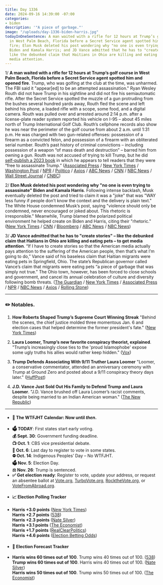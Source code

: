 ```yaml
---
title: Day 1336
date: 2024-09-16 14:39:00 -07:00
categories:
- biden
description: '"A piece of garbage."'
image: "/uploads/day-1336-biden-harris.jpg"
todayInOneSentence: A man waited with a rifle for 12 hours at Trump’s golf course
  in West Palm Beach, Florida before a Secret Service agent spotted him and opened
  fire; Elon Musk deleted his post wondering why "no one is even trying to assassinate"
  Biden and Kamala Harris; and JD Vance admitted that he has to "create stories" –
  like the debunked claim that Haitians in Ohio are killing and eating pets – to get
  media attention.
---
```


1/ **A man waited with a rifle for 12 hours at Trump’s golf course in West Palm Beach, Florida before a Secret Service agent spotted him and opened fire**. Trump, who was golfing at the club at the time, was unharmed. The FBI said it "appear[ed] to be an attempted assassination." Ryan Wesley Routh did not have Trump in his sightline and did not fire his semiautomatic rifle. After the Secret Service spotted the muzzle of a gun protruding from the bushes several hundred yards away, Routh fled the scene and left behind his phone, a loaded rifle with a scope, some food, and a digital camera. Routh was pulled over and arrested around 2:14 p.m. after a license-plate reader system reported his vehicle on I-95 – about 45 miles north of Trump International Golf Club. Routh’s cellphone records also show he was near the perimeter of the golf course from about 2 a.m. until 1:31 p.m. He was charged with two gun-related offenses: possession of a firearm as a convicted felon, and possession of a firearm with an obliterated serial number. Routh’s past history of criminal convictions – including possession of a weapon “of mass death and destruction” – barred him from owning a gun. Routh was not accused of trying to kill Trump, but he did [self-publish a 2023 book](https://www.nytimes.com/2024/09/16/us/politics/trump-assassination-suspect-book.html) in which he appears to tell readers that they were “free to assassinate Trump.” ([Associated Press](https://apnews.com/article/trump-shooting-gunshots-florida-f62f8378d3a8ce7b2e99d6a8fb40aba9) / [New York Times](https://www.nytimes.com/live/2024/09/16/us/trump-shooting-news) / [Washington Post](https://www.washingtonpost.com/national-security/2024/09/16/ryan-wesley-routh-trump-assassination-attempt-suspect-court/) / [NPR](https://www.npr.org/2024/09/16/nx-s1-5113917/trump-apparent-assassination-attempt-shooting-suspect) / [Politico](https://www.politico.com/news/2024/09/15/trump-gunshots-florida-golf-club-00179228) / [Axios](https://www.axios.com/2024/09/16/ryan-routh-pleads-trump-assassination-attempt) / [ABC News](https://abcnews.go.com/US/trump-outstanding-law-enforcement-after-apparent-assassination-attempt/story?id=113719075) / [CNN](https://www.cnn.com/politics/live-news/trump-assassination-attempt-election-news-09-16-24/index.html) / [NBC News](https://www.nbcnews.com/news/us-news/live-blog/trump-assassination-attempt-live-updates-rcna171241) / [Wall Street Journal](https://www.wsj.com/us-news/suspected-trump-gunman-was-near-golf-course-for-12-hours-before-shooting-85a2cebb) / [CNBC](https://www.cnbc.com/2024/09/15/trump-gunshots-campaign-golf-course.html))

2/ **Elon Musk deleted his post wondering why "no one is even trying to assassinate" Biden and Kamala Harris**. Following intense backlash, Musk eventually deleted the post and tried to claim it was a "joke" that was "WAY less funny if people don’t know the context and the delivery is plain text." The White House condemned Musk’s post, saying "violence should only be condemned, never encouraged or joked about. This rhetoric is irresponsible." Meanwhile, Trump blamed the polarized political environment he helped create on Biden and Harris, citing their "rhetoric." ([New York Times](https://www.nytimes.com/2024/09/16/us/politics/musk-deleted-tweet-biden-kamala.html) / [CNN](https://www.cnn.com/2024/09/16/tech/elon-musk-biden-trump-assassination-attempt/) / [Bloomberg](https://www.bloomberg.com/news/articles/2024-09-16/gunfire-at-trump-golf-club-latest-jolt-in-chaotic-2024-campaign) / [ABC News](https://abcnews.go.com/Politics/trump-biden-harris-rhetoric-blame-florida-assassination-attempt/story?id=113727515) / [NBC News](https://www.nbcnews.com/politics/donald-trump/trump-dispenses-unity-blames-democrats-apparent-second-assassination-rcna171218))

3/ **JD Vance admitted that he has to "create stories" – like the debunked claim that Haitians in Ohio are killing and eating pets – to get media attention**. “If I have to create stories so that the American media actually pays attention to the suffering of the American people, then that’s what I’m going to do,” Vance said of his baseless claim that Haitian migrants were eating pets in Springfield, Ohio. The state’s Republican governor called Vance’s claim that migrants were eating pets “a piece of garbage that was simply not true.” The Ohio town, however, has been forced to close schools and government, and cancel its annual celebration of culture and diversity following bomb threats. ([The Guardian](https://www.theguardian.com/us-news/2024/sep/15/jd-vance-lies-haitian-immigrants) / [New York Times](https://www.nytimes.com/2024/09/15/us/politics/jd-vance-springfield-pets.html) / [Associated Press](https://apnews.com/article/vance-haitians-springfield-ohio-pets-false-claims-1c4c8a06ca7d0e1328ba6b9c1b5ca7ff) / [NPR](https://www.npr.org/2024/09/15/nx-s1-5113140/vance-false-claims-haitian-migrants-pets) / [NBC News](https://www.nbcnews.com/news/us-news/bomb-threats-force-second-consecutive-day-school-closures-springfield-rcna171043) / [Axios](https://www.axios.com/2024/09/16/springfield-ohio-cancels-culturefest-safety-threats) / [Rolling Stone](https://www.rollingstone.com/politics/politics-news/jd-vance-haitians-if-i-have-to-create-stories-1235102572/))
 
 

---

### ✏️ Notables. 

1. **How Roberts Shaped Trump’s Supreme Court Winning Streak** "Behind the scenes, the chief justice molded three momentous Jan. 6 and election cases that helped determine the former president's fate." ([New York Times](https://www.nytimes.com/2024/09/15/us/justice-roberts-trump-supreme-court.html))

2. **Laura Loomer, Trump’s new favorite conspiracy theorist, explained**. "Trump’s increasingly close ties to the 'proud Islamophobe' expose some ugly truths his allies would rather keep hidden." ([Vox](https://www.vox.com/politics/371794/laura-loomer-trump-campaign-911-marjorie-taylor-greene))

3. **Trump Defends Associating With 9/11 Truther Laura Loomer** "Loomer, a conservative commentator, attended an anniversary ceremony with Trump at Ground Zero and posted about a 9/11 conspiracy theory days later." ([HuffPost](https://www.huffpost.com/entry/trump-defends-associating-with-911-truther_n_66e49820e4b04d608811bcdf))

4. **J.D. Vance Just Sold Out His Family to Defend Trump and Laura Loomer**. "J.D. Vance brushed off Laura Loomer’s racist comments, despite being married to an Indian American woman." ([The New Republic](https://newrepublic.com/post/185988/jd-vance-family-donald-trump-laura-loomer))

---

* #### 📅 The WTFJHT Calendar: Now until *then*. 
* **🗳️ TODAY**: First states start early voting. \
**💰 Sept. 30**: Government funding deadline. \
**📺 Oct. 1**: CBS vice presidential debate. \
**📆 Oct. 6**: Last day to register to vote in some states. \
**⛔️ Oct. 14**: Indigenous Peoples’ Day – No WTFJHT. \
**🗳️ Nov. 5**: Election Day. \
**⚖️ Nov. 26**: Trump is sentenced. 
* **✅ Get election ready**: Register to vote, update your address, or request an absentee ballot at [Vote.org](https://www.vote.org/), [TurboVote.org](https://turbovote.org/), [RocktheVote.org](https://www.rockthevote.org/), or [VoteFromAbroad.org](https://www.votefromabroad.org/).
* #### 📈 Election Polling Tracker
* **Harris +3.0 points** ([New York Times](https://www.nytimes.com/interactive/2024/us/elections/polls-president.html)) \
**Harris +2.7 points** ([538](https://projects.fivethirtyeight.com/polls/president-general/2024/national/)) \
**Harris +2.3 points** ([Nate Silver](https://www.natesilver.net/p/nate-silver-2024-president-election-polls-model)) \
**Harris +3.1 points** ([The Economist](https://www.economist.com/interactive/us-2024-election/trump-harris-polls)) \
**Harris +1.7 points** ([RealClearPolitics](https://www.realclearpolling.com/polls/president/general/2024/trump-vs-harris)) \
**Harris +4.6 points** ([Election Betting Odds](https://www.electionbettingodds.com/))
* #### 🔮 Election Forecast Tracker
* **Harris wins 60 times out of 100**. Trump wins 40 times out of 100. ([538](https://projects.fivethirtyeight.com/2024-election-forecast/)) \
**Trump wins 60 times out of 100**. Harris wins 40 times out of 100. ([Nate Silver](https://www.natesilver.net/p/nate-silver-2024-president-election-polls-model)) \
**Harris wins 50 times out of 100**. Trump wins 50 times out of 100. ([The Economist](https://www.economist.com/interactive/us-2024-election/prediction-model/president/))

